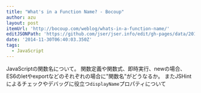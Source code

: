 ```yaml
---
title: "What's in a Function Name? - Bocoup"
author: azu
layout: post
itemUrl: 'http://bocoup.com/weblog/whats-in-a-function-name/'
editJSONPath: 'https://github.com/jser/jser.info/edit/gh-pages/data/2014/11/index.json'
date: '2014-11-30T06:40:03.350Z'
tags:
  - JavaScript
---
```

JavaScriptの関数名について。
関数定義や関数式、即時実行、newの場合、ES6のletやexportなどのそれぞれの場合に"関数名"がどうなるか。
またJSHintによるチェックやデバッグに役立つ`displayName`プロパティについて
